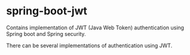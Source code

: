 # spring-boot-jwt

Contains implementation of JWT (Java Web Token) authentication using Spring boot and Spring security. 

There can be several implementations of authentication using JWT. 

